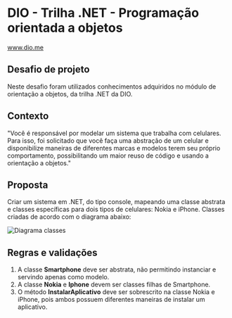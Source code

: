 # DIO - Trilha .NET - Programação orientada a objetos
www.dio.me

## Desafio de projeto
Neste desafio foram utilizados conhecimentos adquiridos no módulo de orientação a objetos, da trilha .NET da DIO.

## Contexto
"Você é responsável por modelar um sistema que trabalha com celulares. Para isso, foi solicitado que você faça uma abstração de um celular e disponibilize maneiras de diferentes marcas e modelos terem seu próprio comportamento, possibilitando um maior reuso de código e usando a orientação a objetos."

## Proposta
Criar um sistema em .NET, do tipo console, mapeando uma classe abstrata e classes específicas para dois tipos de celulares: Nokia e iPhone. 
Classes criadas de acordo com o diagrama abaixo:

![Diagrama classes](Imagens/diagrama.png)

## Regras e validações
1. A classe **Smartphone** deve ser abstrata, não permitindo instanciar e servindo apenas como modelo.
2. A classe **Nokia** e **Iphone** devem ser classes filhas de Smartphone.
3. O método **InstalarAplicativo** deve ser sobrescrito na classe Nokia e iPhone, pois ambos possuem diferentes maneiras de instalar um aplicativo.
